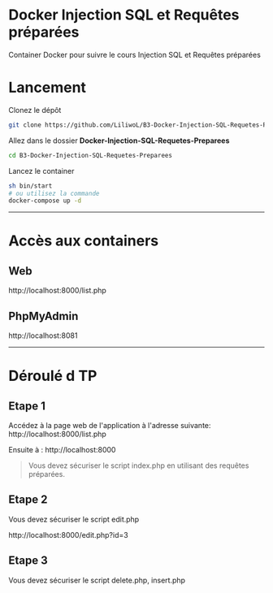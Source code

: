 # Docker Injection SQL et Requêtes préparées

Container Docker pour suivre le cours Injection SQL et Requêtes préparées

# Lancement

Clonez le dépôt

```bash
git clone https://github.com/LiliwoL/B3-Docker-Injection-SQL-Requetes-Preparees
```

Allez dans le dossier **Docker-Injection-SQL-Requetes-Preparees**

```bash
cd B3-Docker-Injection-SQL-Requetes-Preparees
```

Lancez le container

```bash
sh bin/start
# ou utilisez la commande
docker-compose up -d
```

---

# Accès aux containers

## Web

http://localhost:8000/list.php

## PhpMyAdmin

http://localhost:8081

---

# Déroulé d TP

## Etape 1

Accédez à la page web de l'application à l'adresse suivante:
http://localhost:8000/list.php

Ensuite à :
http://localhost:8000

> Vous devez sécuriser le script index.php en utilisant des requêtes préparées.

## Etape 2

Vous devez sécuriser le script edit.php

http://localhost:8000/edit.php?id=3

## Etape 3

Vous devez sécuriser le script delete.php, insert.php